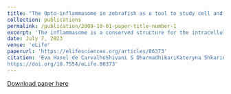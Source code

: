 ```yaml
---
title: "The Opto-inflammasome in zebrafish as a tool to study cell and tissue responses to speck formation and cell death"
collection: publications
permalink: /publication/2009-10-01-paper-title-number-1
excerpt: 'The inflammasome is a conserved structure for the intracellular detection of danger or pathogen signals. As a large intracellular multiprotein signaling platform, it activates downstream effectors that initiate a rapid necrotic programmed cell death (PCD) termed pyroptosis and activation and secretion of pro-inflammatory cytokines to warn and activate surrounding cells. However, inflammasome activation is difficult to control experimentally on a single-cell level using canonical triggers. We constructed Opto-ASC, a light-responsive form of the inflammasome adaptor protein ASC (Apoptosis-Associated Speck-Like Protein Containing a CARD) which allows tight control of inflammasome formation in vivo. We introduced a cassette of this construct under the control of a heat shock element into zebrafish in which we can now induce ASC inflammasome (speck) formation in individual cells of the skin. We find that cell death resulting from ASC speck formation is morphologically distinct from apoptosis in periderm cells but not in basal cells. ASC-induced PCD can lead to apical or basal extrusion from the periderm. The apical extrusion in periderm cells depends on Caspb and triggers a strong Ca2+ signaling response in nearby cells.'
date: July 7, 2023
venue: 'eLife'
paperurl: 'https://elifesciences.org/articles/86373'
citation: 'Eva Hasel de CarvalhoShivani S DharmadhikariKateryna ShkarinaJingwei Rachel XiongBruno ReversadePetr BrozMaria Leptin (2023) The Opto-inflammasome in zebrafish as a tool to study cell and tissue responses to speck formation and cell death eLife 12:e86373.
https://doi.org/10.7554/eLife.86373'
---
```


[Download paper here](http://shivanidharmadhikari.github.io/files/Paper_1.pdf)
